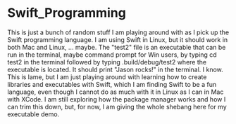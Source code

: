 # Swift_Programming
This is just a bunch of random stuff I am playing around with as I pick up the Swift programming language. I am using Swift in Linux, but it should work in both Mac and Linux, ... maybe.
The "test2" file is an executable that can be run in the terminal, maybe command prompt for Win users, by typing cd test2 in the terminal followed by typing  .build/debug/test2 where the executable is located. It should print "Jason rocks!" in the terminal. I know. This is lame, but I am just playing around with learning how to create libraries and executables with Swift, which I am finding Swift to be a fun language, even though I cannot do as much with it in Linux as I can in Mac with XCode.
I am still exploring how the package manager works and how I can trim this down, but, for now, I am giving the whole shebang here for my executable demo.
